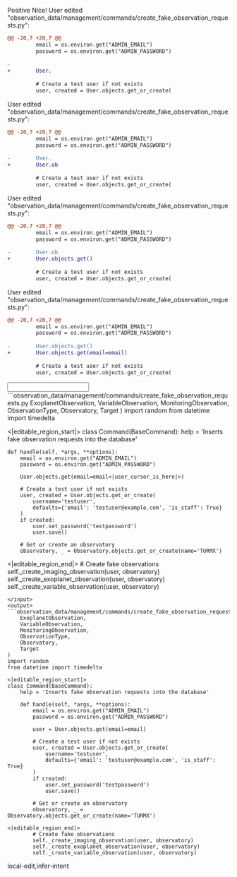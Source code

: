 <rating>Positive</rating>
<feedback>Nice!</feedback>
<events>
User edited "observation_data/management/commands/create_fake_observation_requests.py":
```diff
@@ -20,7 +20,7 @@
         email = os.environ.get("ADMIN_EMAIL")
         password = os.environ.get("ADMIN_PASSWORD")
         
-        
+        User.
 
         # Create a test user if not exists
         user, created = User.objects.get_or_create(

```

User edited "observation_data/management/commands/create_fake_observation_requests.py":
```diff
@@ -20,7 +20,7 @@
         email = os.environ.get("ADMIN_EMAIL")
         password = os.environ.get("ADMIN_PASSWORD")
         
-        User.
+        User.ob
 
         # Create a test user if not exists
         user, created = User.objects.get_or_create(

```

User edited "observation_data/management/commands/create_fake_observation_requests.py":
```diff
@@ -20,7 +20,7 @@
         email = os.environ.get("ADMIN_EMAIL")
         password = os.environ.get("ADMIN_PASSWORD")
         
-        User.ob
+        User.objects.get()
 
         # Create a test user if not exists
         user, created = User.objects.get_or_create(

```

User edited "observation_data/management/commands/create_fake_observation_requests.py":
```diff
@@ -20,7 +20,7 @@
         email = os.environ.get("ADMIN_EMAIL")
         password = os.environ.get("ADMIN_PASSWORD")
         
-        User.objects.get()
+        User.objects.get(email=email)
 
         # Create a test user if not exists
         user, created = User.objects.get_or_create(

```
</events>
<input>
```observation_data/management/commands/create_fake_observation_requests.py
    ExoplanetObservation,
    VariableObservation,
    MonitoringObservation,
    ObservationType,
    Observatory,
    Target
)
import random
from datetime import timedelta

<|editable_region_start|>
class Command(BaseCommand):
    help = 'Inserts fake observation requests into the database'

    def handle(self, *args, **options):
        email = os.environ.get("ADMIN_EMAIL")
        password = os.environ.get("ADMIN_PASSWORD")
        
        User.objects.get(email=email<|user_cursor_is_here|>)

        # Create a test user if not exists
        user, created = User.objects.get_or_create(
            username='testuser',
            defaults={'email': 'testuser@example.com', 'is_staff': True}
        )
        if created:
            user.set_password('testpassword')
            user.save()

        # Get or create an observatory
        observatory, _ = Observatory.objects.get_or_create(name='TURMX')

<|editable_region_end|>
        # Create fake observations
        self._create_imaging_observation(user, observatory)
        self._create_exoplanet_observation(user, observatory)
        self._create_variable_observation(user, observatory)
```
</input>
<output>
```observation_data/management/commands/create_fake_observation_requests.py
    ExoplanetObservation,
    VariableObservation,
    MonitoringObservation,
    ObservationType,
    Observatory,
    Target
)
import random
from datetime import timedelta

<|editable_region_start|>
class Command(BaseCommand):
    help = 'Inserts fake observation requests into the database'

    def handle(self, *args, **options):
        email = os.environ.get("ADMIN_EMAIL")
        password = os.environ.get("ADMIN_PASSWORD")
        
        user = User.objects.get(email=email)

        # Create a test user if not exists
        user, created = User.objects.get_or_create(
            username='testuser',
            defaults={'email': 'testuser@example.com', 'is_staff': True}
        )
        if created:
            user.set_password('testpassword')
            user.save()

        # Get or create an observatory
        observatory, _ = Observatory.objects.get_or_create(name='TURMX')

<|editable_region_end|>
        # Create fake observations
        self._create_imaging_observation(user, observatory)
        self._create_exoplanet_observation(user, observatory)
        self._create_variable_observation(user, observatory)
```
</output>

<labels>
local-edit,infer-intent
</labels>
